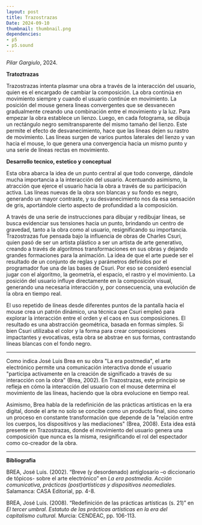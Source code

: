 ```yaml
---
layout: post
title: Trazostrazas
Date: 2024-09-10
thumbnail: thumbnail.png
dependencies: 
- p5
- p5.sound
---
```


<div id="div-sketch">
    <script type= "text/javascript" src="sketch.js"></script>
</div>

_Pilar Gargiulo_, 2024.

**Tratoztrazas**

Trazostrazas intenta plasmar una obra a través de la interacción del usuario, quien es el encargado de cambiar la composición. La obra continúa en movimiento siempre y cuando el usuario continúe en movimiento. La posición del mouse genera líneas convergentes que se desvanecen gradualmente creando una combinación entre el movimiento y la luz. Para empezar la obra establece un lienzo. Luego, en cada fotograma, se dibuja un rectángulo negro semitransparente del mismo tamaño del lienzo. Este permite el efecto de desvanecimiento, hace que las líneas dejen su rastro de movimiento. Las líneas surgen de varios puntos laterales del lienzo y van hacia el mouse, lo que genera una convergencia hacia un mismo punto y una serie de líneas rectas en movimiento. 

**Desarrollo tecnico, estetico y conceptual**

Esta obra abarca la idea de un punto central al que todo converge, dándole mucha importancia a la interacción del usuario. Acentuando asimismo, la atracción que ejerce el usuario hacia la obra a través de su participación activa. Las líneas nuevas de la obra son blancas y su fondo es negro, generando un mayor contraste, y su desvanecimiento nos da esa sensación de gris, aportándole cierto aspecto de profundidad a la composición.

A través de una serie de instrucciones para dibujar y redibujar líneas, se busca evidenciar sus tensiones hacia un punto, brindando un centro de gravedad, tanto a la obra como al usuario, resignificando su importancia. Trazostrazas fue pensada bajo la influencia de obras de Charles Csuri, quien pasó de ser un artista plástico a ser un artista de arte generativo, creando a través de algoritmos transformaciones en sus obras y dejando grandes formaciones para la animación. La idea de que el arte puede ser el resultado de un conjunto de reglas y parámetros definidos por el programador fue una de las bases de Csuri. Por eso se consideró esencial jugar con el algoritmo, la geometría, el espacio, el rastro y el movimiento. La posición del usuario influye directamente en la composición visual, generando una necesaria interacción y, por consecuencia, una evolución de la obra en tiempo real. 

El uso repetido de líneas desde diferentes puntos de la pantalla hacia el mouse crea un patrón dinámico, una técnica que Csuri empleó para explorar la interacción entre el orden y el caos en sus composiciones. El resultado es una abstracción geométrica, basada en formas simples. Si bien Csuri utilizaba el color y la forma para crear composiciones impactantes y evocativas, esta obra se abstrae en sus formas, contrastando líneas blancas con el fondo negro.

---

Como indica José Luis Brea en su obra "La era postmedia", el arte electrónico permite una comunicación interactiva donde el usuario "participa activamente en la creación de significado a través de su interacción con la obra" (Brea, 2002). En Trazostrazas, este principio se refleja en cómo la interacción del usuario con el mouse determina el movimiento de las líneas, haciendo que la obra evolucione en tiempo real.

Asimismo, Brea habla de la redefinición de las prácticas artísticas en la era digital, donde el arte no solo se concibe como un producto final, sino como un proceso en constante transformación que depende de la "relación entre los cuerpos, los dispositivos y las mediaciones" (Brea, 2008). Esta idea está presente en Trazostrazas, donde el movimiento del usuario genera una composición que nunca es la misma, resignificando el rol del espectador como co-creador de la obra.

---

**Bibliografia**

BREA, José Luis. (2002). “Breve (y desordenado) antiglosario –o diccionario de tópicos- sobre el arte electrónico” en *La era postmedia. Acción comunicativa, prácticas (post)artísticas y dispositivos neomediales.* Salamanca: CASA Editorial, pp. 4-8.

BREA, José Luis. (2008). “Redefinición de las prácticas artísticas (s. 21)” en *El tercer umbral. Estatuto de las prácticas artísticas en la era del capitalismo cultural.* Murcia: CENDEAC, pp. 106-113.
